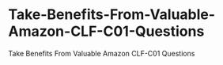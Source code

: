 # Take-Benefits-From-Valuable-Amazon-CLF-C01-Questions
Take Benefits From Valuable Amazon CLF-C01 Questions

